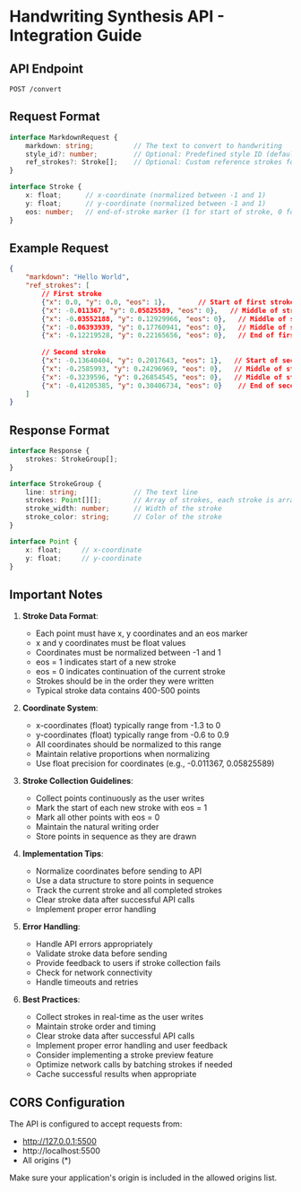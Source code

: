 # Handwriting Synthesis API - Integration Guide

## API Endpoint
```
POST /convert
```

## Request Format
```typescript
interface MarkdownRequest {
    markdown: string;          // The text to convert to handwriting
    style_id?: number;         // Optional: Predefined style ID (default: 8)
    ref_strokes?: Stroke[];    // Optional: Custom reference strokes for style
}

interface Stroke {
    x: float;      // x-coordinate (normalized between -1 and 1)
    y: float;      // y-coordinate (normalized between -1 and 1)
    eos: number;   // end-of-stroke marker (1 for start of stroke, 0 for continuation)
}
```

## Example Request
```json
{
    "markdown": "Hello World",
    "ref_strokes": [
        // First stroke
        {"x": 0.0, "y": 0.0, "eos": 1},        // Start of first stroke
        {"x": -0.011367, "y": 0.05825589, "eos": 0},   // Middle of stroke
        {"x": -0.03552188, "y": 0.12929966, "eos": 0},   // Middle of stroke
        {"x": -0.06393939, "y": 0.17760941, "eos": 0},   // Middle of stroke
        {"x": -0.12219528, "y": 0.22165656, "eos": 0},   // End of first stroke
        
        // Second stroke
        {"x": -0.13640404, "y": 0.2017643, "eos": 1},   // Start of second stroke
        {"x": -0.2585993, "y": 0.24296969, "eos": 0},   // Middle of stroke
        {"x": -0.3239596, "y": 0.26854545, "eos": 0},   // Middle of stroke
        {"x": -0.41205385, "y": 0.30406734, "eos": 0}    // End of second stroke
    ]
}
```

## Response Format
```typescript
interface Response {
    strokes: StrokeGroup[];
}

interface StrokeGroup {
    line: string;              // The text line
    strokes: Point[][];        // Array of strokes, each stroke is array of points
    stroke_width: number;      // Width of the stroke
    stroke_color: string;      // Color of the stroke
}

interface Point {
    x: float;     // x-coordinate
    y: float;     // y-coordinate
}
```

## Important Notes

1. **Stroke Data Format**:
   - Each point must have x, y coordinates and an eos marker
   - x and y coordinates must be float values
   - Coordinates must be normalized between -1 and 1
   - eos = 1 indicates start of a new stroke
   - eos = 0 indicates continuation of the current stroke
   - Strokes should be in the order they were written
   - Typical stroke data contains 400-500 points

2. **Coordinate System**:
   - x-coordinates (float) typically range from -1.3 to 0
   - y-coordinates (float) typically range from -0.6 to 0.9
   - All coordinates should be normalized to this range
   - Maintain relative proportions when normalizing
   - Use float precision for coordinates (e.g., -0.011367, 0.05825589)

3. **Stroke Collection Guidelines**:
   - Collect points continuously as the user writes
   - Mark the start of each new stroke with eos = 1
   - Mark all other points with eos = 0
   - Maintain the natural writing order
   - Store points in sequence as they are drawn

4. **Implementation Tips**:
   - Normalize coordinates before sending to API
   - Use a data structure to store points in sequence
   - Track the current stroke and all completed strokes
   - Clear stroke data after successful API calls
   - Implement proper error handling

5. **Error Handling**:
   - Handle API errors appropriately
   - Validate stroke data before sending
   - Provide feedback to users if stroke collection fails
   - Check for network connectivity
   - Handle timeouts and retries

6. **Best Practices**:
   - Collect strokes in real-time as the user writes
   - Maintain stroke order and timing
   - Clear stroke data after successful API calls
   - Implement proper error handling and user feedback
   - Consider implementing a stroke preview feature
   - Optimize network calls by batching strokes if needed
   - Cache successful results when appropriate

## CORS Configuration
The API is configured to accept requests from:
- http://127.0.0.1:5500
- http://localhost:5500
- All origins (*)

Make sure your application's origin is included in the allowed origins list.


